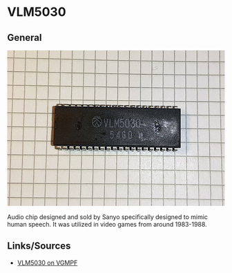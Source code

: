 # VLM5030

## General

<img src="VLM5030.png" width="600" height="360">	

Audio chip designed and sold by Sanyo specifically designed to mimic human speech. It was utilized in video games from around 1983-1988.

## Links/Sources

- [VLM5030 on VGMPF](http://www.vgmpf.com/Wiki/index.php?title=VLM5030)